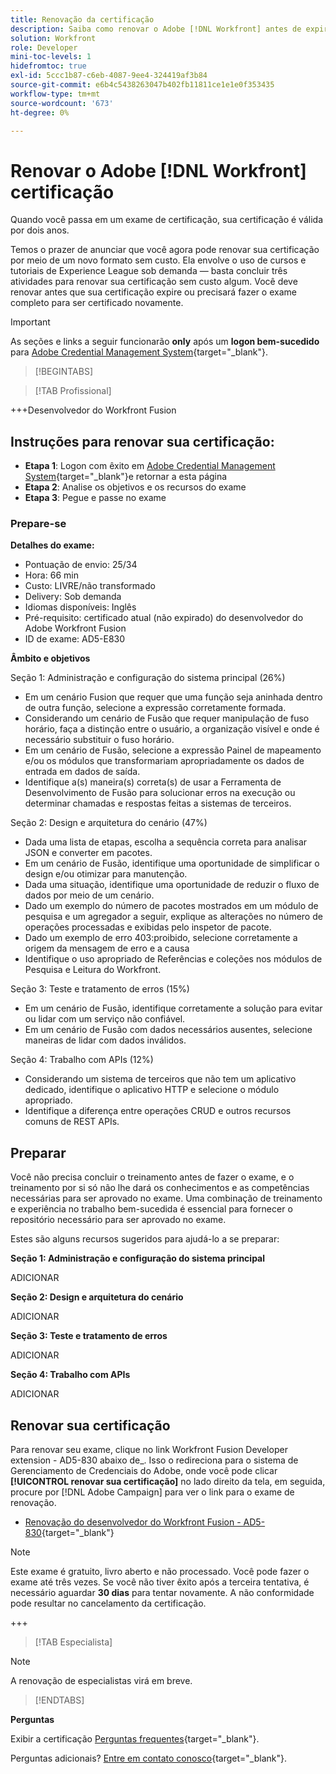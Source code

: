 ```yaml
---
title: Renovação da certificação
description: Saiba como renovar o Adobe [!DNL Workfront] antes de expirar.
solution: Workfront
role: Developer
mini-toc-levels: 1
hidefromtoc: true
exl-id: 5ccc1b87-c6eb-4087-9ee4-324419af3b84
source-git-commit: e6b4c5438263047b402fb11811ce1e1e0f353435
workflow-type: tm+mt
source-wordcount: '673'
ht-degree: 0%

---
```


# Renovar o Adobe [!DNL Workfront] certificação

Quando você passa em um exame de certificação, sua certificação é válida por dois anos.

Temos o prazer de anunciar que você agora pode renovar sua certificação por meio de um novo formato sem custo. Ela envolve o uso de cursos e tutoriais de Experience League sob demanda — basta concluir três atividades para renovar sua certificação sem custo algum. Você deve renovar antes que sua certificação expire ou precisará fazer o exame completo para ser certificado novamente.

>[!IMPORTANT]
>
>As seções e links a seguir funcionarão **only** após um **logon bem-sucedido** para [Adobe Credential Management System](http://www.certmetrics.com/adobe){target="_blank"}.

>[!BEGINTABS]

>[!TAB Profissional]

+++Desenvolvedor do Workfront Fusion

## Instruções para renovar sua certificação:

* **Etapa 1**: Logon com êxito em [Adobe Credential Management System](http://www.certmetrics.com/adobe){target="_blank"}e retornar a esta página
* **Etapa 2**: Analise os objetivos e os recursos do exame
* **Etapa 3**: Pegue e passe no exame

### Prepare-se

**Detalhes do exame:**

* Pontuação de envio: 25/34
* Hora: 66 min
* Custo: LIVRE/não transformado
* Delivery: Sob demanda
* Idiomas disponíveis: Inglês
* Pré-requisito: certificado atual (não expirado) do desenvolvedor do Adobe Workfront Fusion
* ID de exame: AD5-E830

**Âmbito e objetivos**

Seção 1: Administração e configuração do sistema principal (26%)

* Em um cenário Fusion que requer que uma função seja aninhada dentro de outra função, selecione a expressão corretamente formada.
* Considerando um cenário de Fusão que requer manipulação de fuso horário, faça a distinção entre o usuário, a organização visível e onde é necessário substituir o fuso horário.
* Em um cenário de Fusão, selecione a expressão Painel de mapeamento e/ou os módulos que transformariam apropriadamente os dados de entrada em dados de saída.
* Identifique a(s) maneira(s) correta(s) de usar a Ferramenta de Desenvolvimento de Fusão para solucionar erros na execução ou determinar chamadas e respostas feitas a sistemas de terceiros.

Seção 2: Design e arquitetura do cenário (47%)

* Dada uma lista de etapas, escolha a sequência correta para analisar JSON e converter em pacotes.
* Em um cenário de Fusão, identifique uma oportunidade de simplificar o design e/ou otimizar para manutenção.
* Dada uma situação, identifique uma oportunidade de reduzir o fluxo de dados por meio de um cenário.
* Dado um exemplo do número de pacotes mostrados em um módulo de pesquisa e um agregador a seguir, explique as alterações no número de operações processadas e exibidas pelo inspetor de pacote.
* Dado um exemplo de erro 403:proibido, selecione corretamente a origem da mensagem de erro e a causa
* Identifique o uso apropriado de Referências e coleções nos módulos de Pesquisa e Leitura do Workfront.

Seção 3: Teste e tratamento de erros (15%)

* Em um cenário de Fusão, identifique corretamente a solução para evitar ou lidar com um serviço não confiável.
* Em um cenário de Fusão com dados necessários ausentes, selecione maneiras de lidar com dados inválidos.

Seção 4: Trabalho com APIs (12%)

* Considerando um sistema de terceiros que não tem um aplicativo dedicado, identifique o aplicativo HTTP e selecione o módulo apropriado.
* Identifique a diferença entre operações CRUD e outros recursos comuns de REST APIs.

## Preparar

Você não precisa concluir o treinamento antes de fazer o exame, e o treinamento por si só não lhe dará os conhecimentos e as competências necessárias para ser aprovado no exame. Uma combinação de treinamento e experiência no trabalho bem-sucedida é essencial para fornecer o repositório necessário para ser aprovado no exame.

Estes são alguns recursos sugeridos para ajudá-lo a se preparar:

**Seção 1: Administração e configuração do sistema principal**

ADICIONAR

**Seção 2: Design e arquitetura do cenário**

ADICIONAR

**Seção 3: Teste e tratamento de erros**

ADICIONAR

**Seção 4: Trabalho com APIs**

ADICIONAR

## Renovar sua certificação

Para renovar seu exame, clique no link Workfront Fusion Developer extension - AD5-830 abaixo de_. Isso o redireciona para o sistema de Gerenciamento de Credenciais do Adobe, onde você pode clicar **[!UICONTROL renovar sua certificação]** no lado direito da tela, em seguida, procure por [!DNL Adobe Campaign] para ver o link para o exame de renovação.

* [Renovação do desenvolvedor do Workfront Fusion - AD5-830](https://www.certmetrics.com/adobe/candidate/caveon_sso_adobe.aspx?ssoLogin=true&amp;eid=AD5-E830){target="_blank"}

>[!NOTE]
>
>Este exame é gratuito, livro aberto e não processado. Você pode fazer o exame até três vezes. Se você não tiver êxito após a terceira tentativa, é necessário aguardar **30 dias** para tentar novamente. A não conformidade pode resultar no cancelamento da certificação.

+++

>[!TAB Especialista]

>[!NOTE]
>
>A renovação de especialistas virá em breve.

>[!ENDTABS]

**Perguntas**

Exibir a certificação [Perguntas frequentes](https://experienceleague.adobe.com/docs/certification/certification/faq.html?lang=en){target="_blank"}.

Perguntas adicionais? [Entre em contato conosco](mailto:certif@adobe.com){target="_blank"}.
